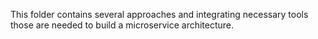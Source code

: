 This folder contains several approaches and integrating necessary tools those are needed to build a microservice architecture. 